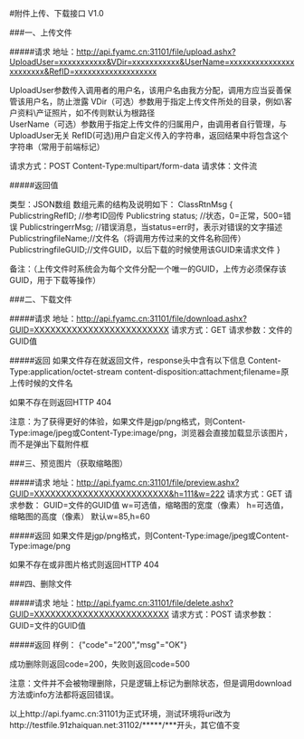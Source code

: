 #附件上传、下载接口 V1.0

###一、上传文件

#####请求
地址：http://api.fyamc.cn:31101/file/upload.ashx?UploadUser=xxxxxxxxxxx&VDir=xxxxxxxxxxx&UserName=xxxxxxxxxxxxxxxxxxxxxxx&RefID=xxxxxxxxxxxxxxxxxxx

UploadUser参数传入调用者的用户名，该用户名由我方分配，调用方应当妥善保管该用户名，防止泄露
VDir（可选）参数用于指定上传文件所处的目录，例如\客户资料\产证照片，如不传则默认为根路径\
UserName（可选）参数用于指定上传文件的归属用户，由调用者自行管理，与UploadUser无关
RefID(可选)用户自定义传入的字符串，返回结果中将包含这个字符串（常用于前端标记）

请求方式：POST
Content-Type:multipart/form-data
请求体：文件流

#####返回值

类型：JSON数组
数组元素的结构及说明如下：
ClassRtnMsg
{
    PublicstringRefID;  //参考ID回传
    Publicstring status;  //状态，0=正常，500=错误
    PublicstringerrMsg; //错误消息，当status=err时，表示对错误的文字描述
    PublicstringfileName;//文件名（将调用方传过来的文件名称回传）
    PublicstringfileGUID;//文件GUID，以后下载的时候使用该GUID来请求文件
}

备注：（上传文件时系统会为每个文件分配一个唯一的GUID，上传方必须保存该GUID，用于下载等操作）


###二、下载文件

#####请求
地址：http://api.fyamc.cn:31101/file/download.ashx?GUID=XXXXXXXXXXXXXXXXXXXXXXXXX
请求方式：GET
请求参数：文件的GUID值

#####返回
如果文件存在就返回文件，response头中含有以下信息
Content-Type:application/octet-stream
content-disposition:attachment;filename=原上传时候的文件名

如果不存在则返回HTTP 404

注意：为了获得更好的体验，如果文件是jgp/png格式，则Content-Type:image/jpeg或Content-Type:image/png，浏览器会直接加载显示该图片，而不是弹出下载附件框

###三、预览图片（获取缩略图）

#####请求
地址：http://api.fyamc.cn:31101/file/preview.ashx?GUID=XXXXXXXXXXXXXXXXXXXXXXXXX&h=111&w=222
请求方式：GET
请求参数：
GUID=文件的GUID值
w=可选值，缩略图的宽度（像素）
h=可选值，缩略图的高度（像素）
默认w=85,h=60

#####返回
如果文件是jgp/png格式，则Content-Type:image/jpeg或Content-Type:image/png

如果不存在或非图片格式则返回HTTP 404

###四、删除文件

#####请求
地址：http://api.fyamc.cn:31101/file/delete.ashx?GUID=XXXXXXXXXXXXXXXXXXXXXXXXX
请求方式：POST
请求参数：
GUID=文件的GUID值

#####返回
样例：
{"code"="200","msg"="OK"}

成功删除则返回code=200，失败则返回code=500

注意：文件并不会被物理删除，只是逻辑上标记为删除状态，但是调用download方法或info方法都将返回错误。

以上http://api.fyamc.cn:31101为正式环境，测试环境将uri改为http://testfile.91zhaiquan.net:31102/*****/***开头，其它值不变

